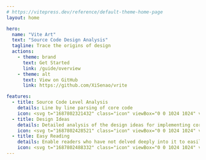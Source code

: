 ```yaml
---
# https://vitepress.dev/reference/default-theme-home-page
layout: home

hero:
  name: "Vite Art"
  text: "Source Code Design Analysis"
  tagline: Trace the origins of design
  actions:
    - theme: brand
      text: Get Started
      link: /guide/overview
    - theme: alt
      text: View on GitHub
      link: https://github.com/XiSenao/vrite

features:
  - title: Source Code Level Analysis
    details: Line by line parsing of core code
    icon: <svg t="1687802321432" class="icon" viewBox="0 0 1024 1024" version="1.1" xmlns="http://www.w3.org/2000/svg" p-id="3799" width="200" height="200"><path d="M954.181818 861.090909H69.818182c-25.6 0-46.545455-20.945455-46.545455-46.545454V209.454545h977.454546v605.09091c0 25.6-20.945455 46.545455-46.545455 46.545454z" fill="#2B5367" p-id="3800"></path><path d="M1000.727273 209.454545H23.272727V116.363636c0-25.6 20.945455-46.545455 46.545455-46.545454h884.363636c25.6 0 46.545455 20.945455 46.545455 46.545454v93.090909z" fill="#ECF0F9" p-id="3801"></path><path d="M954.181818 46.545455H69.818182C30.254545 46.545455 0 76.8 0 116.363636v698.181819c0 39.563636 30.254545 69.818182 69.818182 69.818181h884.363636c39.563636 0 69.818182-30.254545 69.818182-69.818181V116.363636c0-39.563636-30.254545-69.818182-69.818182-69.818181zM46.545455 116.363636c0-13.963636 9.309091-23.272727 23.272727-23.272727h884.363636c13.963636 0 23.272727 9.309091 23.272727 23.272727v69.818182H46.545455V116.363636z m930.90909 698.181819c0 13.963636-9.309091 23.272727-23.272727 23.272727H69.818182c-13.963636 0-23.272727-9.309091-23.272727-23.272727V232.727273h930.90909v581.818182z" fill="#0B3A5B" p-id="3802"></path><path d="M116.363636 139.636364m-23.272727 0a23.272727 23.272727 0 1 0 46.545455 0 23.272727 23.272727 0 1 0-46.545455 0Z" fill="#0B3A5B" p-id="3803"></path><path d="M209.454545 139.636364m-23.272727 0a23.272727 23.272727 0 1 0 46.545455 0 23.272727 23.272727 0 1 0-46.545455 0Z" fill="#0B3A5B" p-id="3804"></path><path d="M302.545455 139.636364m-23.272728 0a23.272727 23.272727 0 1 0 46.545455 0 23.272727 23.272727 0 1 0-46.545455 0Z" fill="#0B3A5B" p-id="3805"></path><path d="M93.090909 290.909091c0-6.981818 4.654545-11.636364 11.636364-11.636364h139.636363c6.981818 0 11.636364 4.654545 11.636364 11.636364s-4.654545 11.636364-11.636364 11.636364h-139.636363c-6.981818 0-11.636364-4.654545-11.636364-11.636364zM302.545455 779.636364c0-6.981818 4.654545-11.636364 11.636363-11.636364h139.636364c6.981818 0 11.636364 4.654545 11.636363 11.636364s-4.654545 11.636364-11.636363 11.636363h-139.636364c-6.981818 0-11.636364-4.654545-11.636363-11.636363zM162.909091 360.727273c0-6.981818 4.654545-11.636364 11.636364-11.636364h139.636363c6.981818 0 11.636364 4.654545 11.636364 11.636364s-4.654545 11.636364-11.636364 11.636363h-139.636363c-6.981818 0-11.636364-4.654545-11.636364-11.636363zM488.727273 709.818182c0-6.981818 4.654545-11.636364 11.636363-11.636364h139.636364c6.981818 0 11.636364 4.654545 11.636364 11.636364s-4.654545 11.636364-11.636364 11.636363h-139.636364c-6.981818 0-11.636364-4.654545-11.636363-11.636363zM651.636364 360.727273c0-6.981818 4.654545-11.636364 11.636363-11.636364h139.636364c6.981818 0 11.636364 4.654545 11.636364 11.636364s-4.654545 11.636364-11.636364 11.636363h-139.636364c-6.981818 0-11.636364-4.654545-11.636363-11.636363zM372.363636 570.181818c0-6.981818 4.654545-11.636364 11.636364-11.636363h139.636364c6.981818 0 11.636364 4.654545 11.636363 11.636363s-4.654545 11.636364-11.636363 11.636364h-139.636364c-6.981818 0-11.636364-4.654545-11.636364-11.636364z" fill="#FFFFFF" p-id="3806"></path><path d="M488.727273 430.545455c0-6.981818 4.654545-11.636364 11.636363-11.636364h139.636364c6.981818 0 11.636364 4.654545 11.636364 11.636364s-4.654545 11.636364-11.636364 11.636363h-139.636364c-6.981818 0-11.636364-4.654545-11.636363-11.636363zM162.909091 570.181818c0-6.981818 4.654545-11.636364 11.636364-11.636363h139.636363c6.981818 0 11.636364 4.654545 11.636364 11.636363s-4.654545 11.636364-11.636364 11.636364h-139.636363c-6.981818 0-11.636364-4.654545-11.636364-11.636364zM512 779.636364c0-6.981818 4.654545-11.636364 11.636364-11.636364h93.090909c6.981818 0 11.636364 4.654545 11.636363 11.636364s-4.654545 11.636364-11.636363 11.636363h-93.090909c-6.981818 0-11.636364-4.654545-11.636364-11.636363z" fill="#FFCB5D" p-id="3807"></path><path d="M372.363636 360.727273c0-6.981818 4.654545-11.636364 11.636364-11.636364h69.818182c6.981818 0 11.636364 4.654545 11.636363 11.636364s-4.654545 11.636364-11.636363 11.636363h-69.818182c-6.981818 0-11.636364-4.654545-11.636364-11.636363z" fill="#F04D4E" p-id="3808"></path><path d="M512 360.727273c0-6.981818 4.654545-11.636364 11.636364-11.636364h69.818181c6.981818 0 11.636364 4.654545 11.636364 11.636364s-4.654545 11.636364-11.636364 11.636363h-69.818181c-6.981818 0-11.636364-4.654545-11.636364-11.636363zM162.909091 640c0-6.981818 4.654545-11.636364 11.636364-11.636364h69.818181c6.981818 0 11.636364 4.654545 11.636364 11.636364s-4.654545 11.636364-11.636364 11.636364h-69.818181c-6.981818 0-11.636364-4.654545-11.636364-11.636364zM93.090909 500.363636c0-6.981818 4.654545-11.636364 11.636364-11.636363h69.818182c6.981818 0 11.636364 4.654545 11.636363 11.636363s-4.654545 11.636364-11.636363 11.636364h-69.818182c-6.981818 0-11.636364-4.654545-11.636364-11.636364z" fill="#FFFFFF" p-id="3809"></path><path d="M628.363636 640c0-6.981818 4.654545-11.636364 11.636364-11.636364h69.818182c6.981818 0 11.636364 4.654545 11.636363 11.636364s-4.654545 11.636364-11.636363 11.636364h-69.818182c-6.981818 0-11.636364-4.654545-11.636364-11.636364zM162.909091 779.636364c0-6.981818 4.654545-11.636364 11.636364-11.636364h69.818181c6.981818 0 11.636364 4.654545 11.636364 11.636364s-4.654545 11.636364-11.636364 11.636363h-69.818181c-6.981818 0-11.636364-4.654545-11.636364-11.636363z" fill="#F04D4E" p-id="3810"></path><path d="M162.909091 430.545455c0-6.981818 4.654545-11.636364 11.636364-11.636364h256c6.981818 0 11.636364 4.654545 11.636363 11.636364s-4.654545 11.636364-11.636363 11.636363h-256c-6.981818 0-11.636364-4.654545-11.636364-11.636363zM302.545455 640c0-6.981818 4.654545-11.636364 11.636363-11.636364h256c6.981818 0 11.636364 4.654545 11.636364 11.636364s-4.654545 11.636364-11.636364 11.636364h-256c-6.981818 0-11.636364-4.654545-11.636363-11.636364zM162.909091 709.818182c0-6.981818 4.654545-11.636364 11.636364-11.636364h256c6.981818 0 11.636364 4.654545 11.636363 11.636364s-4.654545 11.636364-11.636363 11.636363h-256c-6.981818 0-11.636364-4.654545-11.636364-11.636363z" fill="#FFFFFF" p-id="3811"></path><path d="M791.272727 744.727273m-186.181818 0a186.181818 186.181818 0 1 0 372.363636 0 186.181818 186.181818 0 1 0-372.363636 0Z" fill="#F5B445" p-id="3812"></path><path d="M791.272727 977.454545c-128 0-232.727273-104.727273-232.727272-232.727272s104.727273-232.727273 232.727272-232.727273 232.727273 104.727273 232.727273 232.727273-104.727273 232.727273-232.727273 232.727272z m0-418.90909c-102.4 0-186.181818 83.781818-186.181818 186.181818s83.781818 186.181818 186.181818 186.181818 186.181818-83.781818 186.181818-186.181818-83.781818-186.181818-186.181818-186.181818z" fill="#0B3A5B" p-id="3813"></path><path d="M844.8 567.854545l-232.727273 232.727273c13.963636 41.890909 41.890909 79.127273 79.127273 102.4l256-256c-23.272727-39.563636-58.181818-67.490909-102.4-79.127273zM791.272727 930.909091c102.4 0 186.181818-83.781818 186.181818-186.181818 0-13.963636-2.327273-30.254545-4.654545-44.218182l-223.418182 223.418182c11.636364 4.654545 27.927273 6.981818 41.890909 6.981818z" fill="#FFCB5B" p-id="3814"></path><path d="M875.054545 733.090909c4.654545-11.636364 9.309091-23.272727 9.309091-34.909091 0-39.563636-30.254545-69.818182-69.818181-69.818182 0-13.963636-9.309091-23.272727-23.272728-23.272727s-23.272727 9.309091-23.272727 23.272727h-46.545455c-13.963636 0-23.272727 9.309091-23.272727 23.272728s9.309091 23.272727 23.272727 23.272727v139.636364c-13.963636 0-23.272727 9.309091-23.272727 23.272727s9.309091 23.272727 23.272727 23.272727h46.545455c0 13.963636 9.309091 23.272727 23.272727 23.272727s23.272727-9.309091 23.272728-23.272727h23.272727c39.563636 0 69.818182-30.254545 69.818182-69.818182 0-25.6-13.963636-46.545455-32.581819-58.181818zM814.545455 674.909091c13.963636 0 23.272727 9.309091 23.272727 23.272727s-9.309091 23.272727-23.272727 23.272727h-46.545455v-46.545454h46.545455z m23.272727 139.636364h-69.818182v-46.545455h69.818182c13.963636 0 23.272727 9.309091 23.272727 23.272727s-9.309091 23.272727-23.272727 23.272728z" fill="#0B3A5B" p-id="3815"></path></svg>
  - title: Design Ideas
    details: Detailed analysis of the design ideas for implementing core functions
    icon: <svg t="1687802428521" class="icon" viewBox="0 0 1024 1024" version="1.1" xmlns="http://www.w3.org/2000/svg" p-id="829" width="200" height="200"><path d="M512.005 101.302c-235.23 0-426.58 148.89-426.58 331.9 0 90.59 46.66 175.4 131.37 238.86a31.609 31.609 0 0 1 12.61 25.35c-0.5 120.64 73.15 189.82 130.29 225.29-15.26-58.37 5.99-120.19 53.92-156.84a31.093 31.093 0 0 1 23.56-6.21c24.79 3.56 49.79 5.39 74.84 5.47 235.22 0 426.58-148.87 426.58-331.9s-191.38-331.92-426.59-331.92z" fill="#FFFBF1" p-id="830"></path><path d="M359.685 944.112c-3.91 0-7.82-1.07-11.29-3.22-64.35-39.94-140.96-114.61-140.42-243.56 0.01-3.18-1.51-6.23-4.05-8.14-90.23-67.59-139.92-158.5-139.92-255.97 0-194.81 200.97-353.32 448-353.32s448 158.5 448 353.33c0 194.81-200.97 353.3-448 353.3-26.01-0.07-52.19-1.98-77.89-5.69-2.6-0.32-5.3 0.32-7.38 1.95-41.3 31.58-59.44 84.33-46.32 134.48 2.22 8.48-0.96 17.46-8 22.66a21.528 21.528 0 0 1-12.73 4.18z m152.32-821.39c-223.41 0-405.16 139.27-405.16 310.48 0 83.65 43.61 162.38 122.79 221.71 13.32 10 21.23 25.91 21.18 42.54-0.36 84.92 39.2 142.29 82.7 179.67 2.18-49.74 26.06-96.93 67.08-128.29 11.11-8.62 25.6-12.42 39.64-10.4 23.7 3.42 47.87 5.17 71.83 5.24 223.34 0 405.1-139.27 405.1-310.47 0-171.19-181.76-310.48-405.16-310.48z" fill="#363432" p-id="831"></path><path d="M583.395 548.462h-142.79c-10.84 0.03-19.62 8.81-19.65 19.65 0.03 10.84 8.81 19.62 19.65 19.65h142.79c10.84-0.03 19.62-8.81 19.65-19.65-0.03-10.84-8.81-19.62-19.65-19.65z" fill="#EF7E20" p-id="832"></path><path d="M440.605 602.032c-18.68-0.04-33.88-15.25-33.93-33.88 0.05-18.7 15.24-33.9 33.87-33.97h142.9c18.63 0.07 33.82 15.27 33.87 33.88-0.05 18.71-15.25 33.93-33.89 33.97h-142.82z m0-39.3c-2.93 0.01-5.36 2.44-5.37 5.41 0.01 2.9 2.43 5.31 5.4 5.33h142.75c2.94-0.01 5.36-2.43 5.37-5.41-0.01-2.89-2.44-5.31-5.42-5.33h-142.73z" fill="#363432" p-id="833"></path><path d="M570.885 587.752h-117.77c-10.84 0.03-19.62 8.81-19.65 19.65 0.03 10.84 8.81 19.62 19.65 19.65h117.77c10.84-0.03 19.62-8.81 19.65-19.65-0.03-10.84-8.81-19.61-19.65-19.65z" fill="#EF7E20" p-id="834"></path><path d="M453.115 641.322c-18.68-0.04-33.88-15.26-33.93-33.88 0.05-18.7 15.24-33.9 33.87-33.97h117.89c18.63 0.07 33.82 15.27 33.87 33.88-0.05 18.71-15.25 33.93-33.89 33.97h-117.81z m0-39.29c-2.93 0.01-5.36 2.44-5.37 5.41 0.01 2.9 2.43 5.31 5.4 5.33h117.74c2.94-0.01 5.36-2.43 5.37-5.41-0.01-2.89-2.44-5.31-5.42-5.33h-117.72z" fill="#363432" p-id="835"></path><path d="M640.505 430.672c0-75.91-57.53-137.43-128.51-137.43s-128.51 61.53-128.51 137.43c-0.51 47.34 23.05 91.7 62.56 117.79h131.92c39.5-26.09 63.06-70.45 62.54-117.79z" fill="#EF7E20" p-id="836"></path><path d="M577.975 562.732h-131.93c-2.8 0-5.53-0.82-7.86-2.36-43.76-28.89-69.54-77.43-68.97-129.86 0-83.5 64.05-151.56 142.79-151.56 78.71 0 142.75 68.02 142.79 151.64 0.54 52.39-25.23 100.9-68.95 129.76a14.184 14.184 0 0 1-7.87 2.38z m-127.52-28.55h123.1c33.5-23.75 53.12-62.08 52.67-103.35v-0.15c0-67.91-51.24-123.16-114.23-123.16s-114.23 55.24-114.23 123.15c-0.45 41.43 19.18 79.76 52.69 103.51z m204.33-103.51h0.14-0.14z" fill="#363432" p-id="837"></path><path d="M476.515 659.912h70.97l18.98-32.84h-108.92l18.97 32.84z" fill="#EF7E20" p-id="838"></path><path d="M547.485 674.192h-70.96c-5.1 0-9.81-2.72-12.36-7.14l-18.98-32.85a14.27 14.27 0 0 1 12.36-21.42h108.92c5.1 0 9.82 2.72 12.37 7.14 2.55 4.42 2.54 9.86-0.01 14.28l-18.98 32.85a14.278 14.278 0 0 1-12.36 7.14z m-62.73-28.56h54.48l2.48-4.29h-59.44l2.48 4.29z" fill="#363432" p-id="839"></path><path d="M499.705 672.742h24.59l6.57-11.42h-37.72l6.56 11.42z" fill="#EF7E20" p-id="840"></path><path d="M524.295 687.022h-24.58c-5.11 0-9.83-2.73-12.38-7.17l-6.57-11.42c-2.54-4.41-2.54-9.84 0.01-14.26 2.55-4.41 7.26-7.13 12.36-7.13h37.72c5.1 0 9.81 2.72 12.36 7.13 2.55 4.42 2.56 9.86 0.01 14.26l-6.57 11.42a14.216 14.216 0 0 1-12.36 7.17z" fill="#363432" p-id="841"></path><path d="M603.025 427.752c1.65-51.97-39.06-95.49-91.03-97.3" fill="#EF7E20" p-id="842"></path><path d="M603.035 434.882h-0.24c-3.94-0.13-7.03-3.43-6.9-7.36 1.52-47.93-36.23-88.27-84.14-89.93a7.136 7.136 0 0 1-6.89-7.39c0.14-3.93 3.56-6.62 7.38-6.89 55.77 1.94 99.69 48.87 97.92 104.65a7.144 7.144 0 0 1-7.13 6.92z" fill="#363432" p-id="843"></path><path d="M420.975 427.752a98.722 98.722 0 0 0 44.26 83.43" fill="#EF7E20" p-id="844"></path><path d="M465.235 518.322a7.04 7.04 0 0 1-3.93-1.19c-30.13-19.91-47.87-53.36-47.47-89.48 0.03-3.95 3.42-7.56 7.22-7.06 3.95 0.04 7.1 3.28 7.06 7.22-0.35 31.24 15 60.17 41.07 77.4 3.28 2.18 4.19 6.6 2.01 9.89a7.132 7.132 0 0 1-5.96 3.22z" fill="#363432" p-id="845"></path><path d="M512.005 456.932c-19.89 0-36.08-16.19-36.08-36.07 0-19.9 16.19-36.09 36.08-36.09 19.89 0 36.08 16.19 36.08 36.09 0 19.88-16.19 36.07-36.08 36.07z m0-57.89c-12.02 0-21.8 9.79-21.8 21.81s9.78 21.79 21.8 21.79c12.02 0 21.8-9.77 21.8-21.79s-9.79-21.81-21.8-21.81z" fill="#363432" p-id="846"></path><path d="M512.005 555.592c-3.95 0-7.14-3.19-7.14-7.14v-98.67c0-3.95 3.19-7.14 7.14-7.14s7.14 3.19 7.14 7.14v98.67c-0.01 3.95-3.2 7.14-7.14 7.14z" fill="#363432" p-id="847"></path><path d="M328.155 427.992h-40.45c-3.95 0-7.14-3.19-7.14-7.14 0-3.95 3.19-7.14 7.14-7.14h40.45c3.95 0 7.14 3.19 7.14 7.14 0 3.95-3.19 7.14-7.14 7.14zM736.295 427.992h-40.45c-3.95 0-7.14-3.19-7.14-7.14 0-3.95 3.19-7.14 7.14-7.14h40.45c3.95 0 7.14 3.19 7.14 7.14 0 3.95-3.2 7.14-7.14 7.14z" fill="#363432" p-id="848"></path><path d="M353.405 586.592a7.14 7.14 0 0 1-5.05-12.19l28.6-28.61a7.14 7.14 0 0 1 10.1 0 7.14 7.14 0 0 1 0 10.1l-28.6 28.61a7.1 7.1 0 0 1-5.05 2.09zM641.995 297.992a7.14 7.14 0 0 1-5.05-12.19l28.6-28.6a7.14 7.14 0 0 1 10.1 0 7.14 7.14 0 0 1 0 10.1l-28.6 28.6a7.142 7.142 0 0 1-5.05 2.09z" fill="#363432" p-id="849"></path><path d="M512.005 244.152c-3.95 0-7.14-3.19-7.14-7.14v-40.45c0-3.95 3.19-7.14 7.14-7.14s7.14 3.19 7.14 7.14v40.45c-0.01 3.95-3.2 7.14-7.14 7.14z" fill="#363432" p-id="850"></path><path d="M670.595 586.592c-1.83 0-3.65-0.7-5.05-2.09l-28.6-28.61a7.14 7.14 0 0 1 0-10.1 7.14 7.14 0 0 1 10.1 0l28.6 28.61a7.14 7.14 0 0 1 0 10.1 7.1 7.1 0 0 1-5.05 2.09zM382.005 297.992c-1.83 0-3.65-0.7-5.05-2.09l-28.6-28.6a7.14 7.14 0 0 1 0-10.1 7.14 7.14 0 0 1 10.1 0l28.6 28.6a7.14 7.14 0 0 1-5.05 12.19z" fill="#363432" p-id="851"></path></svg>
  - title: Easy Reading
    details: Enable readers who have not delved deeply into it to easily understand
    icon: <svg t="1687802488332" class="icon" viewBox="0 0 1024 1024" version="1.1" xmlns="http://www.w3.org/2000/svg" p-id="856" width="200" height="200"><path d="M903.959273 897.419636c-169.029818 0-391.959273 97.978182-391.959273 97.978182V456.494545s220.485818-97.978182 440.948364-97.978181L903.959273 897.396364z" fill="#5C6BC0" p-id="857"></path><path d="M120.040727 897.419636c169.029818 0 391.959273 97.978182 391.959273 97.978182V456.494545s-220.485818-97.978182-440.948364-97.978181L120.040727 897.396364z" fill="#7986CB" p-id="858"></path><path d="M512 211.502545m-195.979636 0a195.979636 195.979636 0 1 0 391.959272 0 195.979636 195.979636 0 1 0-391.959272 0Z" fill="#FFB74D" p-id="859"></path><path d="M928.465455 701.463273h24.482909c14.708364 0 24.506182-9.797818 24.506181-24.506182v-97.978182c0-14.708364-9.797818-24.506182-24.506181-24.506182h-24.482909c-41.658182 0-73.495273 31.837091-73.495273 73.495273 0 41.658182 31.837091 73.495273 73.495273 73.495273zM95.534545 554.472727H71.051636C56.32 554.472727 46.545455 564.247273 46.545455 578.955636v97.978182c0 14.708364 9.797818 24.506182 24.506181 24.506182h24.482909c41.658182 0 73.495273-31.860364 73.495273-73.495273 0-41.658182-31.837091-73.495273-73.495273-73.495272z" fill="#FFB74D" p-id="860"></path></svg>
---
```


